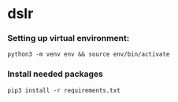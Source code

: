 # dslr

### Setting up virtual environment:

```shell
python3 -m venv env && source env/bin/activate
```

### Install needed packages

```shell
pip3 install -r requirements.txt
```
